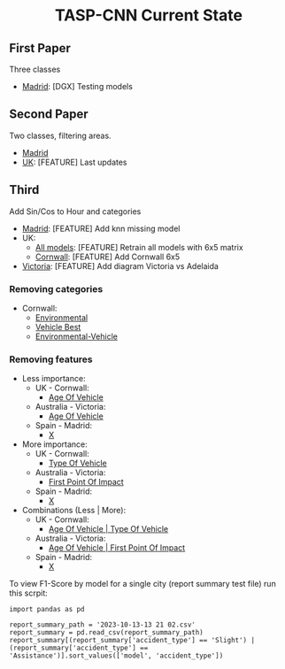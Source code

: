 
<h1 align="center">TASP-CNN Current State</h1>

## First Paper

Three classes

  - [Madrid](https://github.com/luperezsal/TASP-CNN/commit/525a28e028b495d9c0932dd692c88ad806df4de4):  [DGX] Testing models 

## Second Paper
Two classes, filtering areas.
  - [Madrid](#github-readme-profile-category)
  - [UK](https://github.com/luperezsal/TASP-CNN/commit/f8c3ab6a410e80339d937ee4055c36a7a78a3e4f):  [FEATURE] Last updates 

## Third 
Add Sin/Cos to Hour and categories
  - [Madrid](https://github.com/luperezsal/TASP-CNN/commit/a2980a170222f85a5b36334742f536ace4ff59db): [FEATURE] Add knn missing model
  - UK:
    - [All models](https://github.com/luperezsal/TASP-CNN/commit/07d2b0d3f5ffbcbcd6dbae4c76b585de9b16c621): [FEATURE] Retrain all models with 6x5 matrix 
    - [Cornwall](https://github.com/luperezsal/TASP-CNN/commit/848e5e907cfa3f1e5090088acbffbb3ec162a98a): [FEATURE] Add Cornwall 6x5
  - [Victoria](https://github.com/luperezsal/TASP-CNN/commit/2a94da53c18dbe707cd8719c13cc4b9065e2ad23): [FEATURE] Add diagram Victoria vs Adelaida 


### Removing categories
  - Cornwall:
    - [Environmental](https://github.com/luperezsal/TASP-CNN/commit/43d81accfe691b92f2db2b18aa70dfb50ba7dc61)
    - [Vehicle Best](https://github.com/luperezsal/TASP-CNN/commit/82d4a5a79005f30faf94371e4508a690d7a96621)
    - [Environmental-Vehicle](https://github.com/luperezsal/TASP-CNN/commit/fb56ce81b07257d6514a355f59e1d74e756289af)

### Removing features

  - Less importance:
    - UK - Cornwall:
      - [Age Of Vehicle](https://github.com/luperezsal/TASP-CNN/commit/9c14e7fa13e5c7948e1aa35773747e95e96bf099)
    - Australia - Victoria:
      - [Age Of Vehicle](https://github.com/luperezsal/TASP-CNN/commit/2119acfede6b1295dabf69c617d2b661c7f06c4b)
    - Spain - Madrid:
      - [X]()
  - More importance:
    - UK - Cornwall:
      - [Type Of Vehicle](https://github.com/luperezsal/TASP-CNN/commit/48cda10ad64e76d13ff48bd30ca71820124a156d)
    - Australia - Victoria:
      - [First Point Of Impact](https://github.com/luperezsal/TASP-CNN/commit/1dbf36d70e1ce6136f6af4aca94385070616bc33)
    - Spain - Madrid:
      - [X]()
  - Combinations (Less | More):
    - UK - Cornwall:
      - [Age Of Vehicle | Type Of Vehicle](https://github.com/luperezsal/TASP-CNN/commit/788a7514415fe297afa43d8124db79622efff0be)
    - Australia - Victoria:
      - [Age Of Vehicle | First Point Of Impact](https://github.com/luperezsal/TASP-CNN/commit/95e5556662a832c6755e10812f108e2b6cfb0fb6)
    - Spain - Madrid:
      - [X]()

To view F1-Score by model for a single city (report summary test file) run this scrpit:

    import pandas as pd
    
    report_summary_path = '2023-10-13-13 21 02.csv'
    report_summary = pd.read_csv(report_summary_path)
    report_summary[(report_summary['accident_type'] == 'Slight') | (report_summary['accident_type'] == 'Assistance')].sort_values(['model', 'accident_type'])

